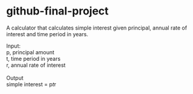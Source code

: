# github-final-project

A calculator that calculates simple interest given principal, annual rate of interest and time period in years.

Input: <br/>
   p, principal amount <br/>
   t, time period in years <br/>
   r, annual rate of interest <br/><br/>
Output <br/>
   simple interest = p*t*r
